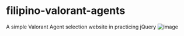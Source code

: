 # filipino-valorant-agents
A simple Valorant Agent selection website in practicing jQuery
![image](https://github.com/carlobryant/filipino-valorant-agents/assets/136061045/33345ca6-a3cc-42b3-b155-06d33819fa47)
